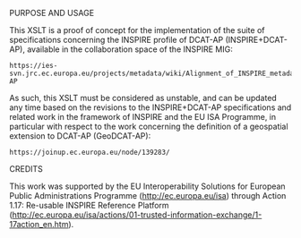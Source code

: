   PURPOSE AND USAGE

  This XSLT is a proof of concept for the implementation of the suite of 
  specifications concerning the INSPIRE profile of DCAT-AP (INSPIRE+DCAT-AP), 
  available in the collaboration space of the INSPIRE MIG:
  
    https://ies-svn.jrc.ec.europa.eu/projects/metadata/wiki/Alignment_of_INSPIRE_metadata_with_DCAT-AP
    
  As such, this XSLT must be considered as unstable, and can be updated any 
  time based on the revisions to the INSPIRE+DCAT-AP specifications and 
  related work in the framework of INSPIRE and the EU ISA Programme, in 
  particular with respect to the work concerning the definition of a 
  geospatial extension to DCAT-AP (GeoDCAT-AP):
  
    https://joinup.ec.europa.eu/node/139283/
    
  
  CREDITS
  
  This work was supported by the EU Interoperability Solutions for
  European Public Administrations Programme (http://ec.europa.eu/isa)
  through Action 1.17: Re-usable INSPIRE Reference Platform 
  (http://ec.europa.eu/isa/actions/01-trusted-information-exchange/1-17action_en.htm).